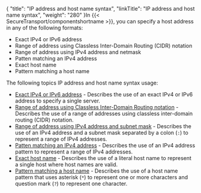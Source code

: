 {
    "title": "IP address and host name syntax",
    "linkTitle": "IP address and host name syntax",
    "weight": "280"
}In {{< SecureTransport/componentshortname  >}}, you can specify a host address in any of the following formats:

-   Exact IPv4 or IPv6 address
-   Range of address using Classless Inter-Domain Routing (CIDR) notation
-   Range of address using IPv4 address and netmask
-   Patten matching an IPv4 address
-   Exact host name
-   Pattern matching a host name

The following topics IP address and host name syntax usage:

-   [Exact IPv4 or IPv6 address](r_st_exact_ipv4_ipv6_address) - Describes the use of an exact IPv4 or IPv6 address to specify a single server.
-   [Range of address using Classless Inter-Domain Routing notation](r_st_classless_inter-domain_routing_notation) - Describes the use of a range of addresses using classless inter-domain routing (CIDR) notation.
-   [Range of address using IPv4 address and subnet mask](r_st_addresses_using_ipv4_address_subnet_mask) - Describes the use of an IPv4 address and a subnet mask separated by a colon (`:`) to represent a range of IPv4 addresses.
-   [Patten matching an IPv4 address](r_st_patten_matching_ipv4_address) - Describes the use of an IPv4 address pattern to represent a range of IPv4 addresses.
-   [Exact host name](r_st_exact_host_name) - Describes the use of a literal host name to represent a single host where host names are valid.
-   [Pattern matching a host name](r_st_pattern_matching_host_name) - Describes the use of a host name pattern that uses asterisk (`*`) to represent one or more characters and question mark (`?`) to represent one character.
